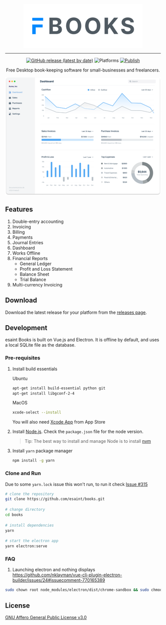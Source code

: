 <div align="center" markdown="1">

<img src=".github/logo.png" alt="esaint Books logo" width="384"/>

---

[![GitHub release (latest by date)](https://img.shields.io/github/v/release/esaint/books)](https://github.com/esaint/books/releases)
![Platforms](https://img.shields.io/badge/platform-mac%2C%20windows%2C%20linux-yellowgreen)
[![Publish](https://github.com/esaint/books/actions/workflows/publish.yml/badge.svg)](https://github.com/esaint/books/actions/workflows/publish.yml)


Free Desktop book-keeping software for small-businesses and freelancers.

<img src=".github/esaint-books-preview.png" alt="esaint Books Preview" />

</div>


## Features

1. Double-entry accounting
1. Invoicing
1. Billing
1. Payments
1. Journal Entries
1. Dashboard
1. Works Offline
1. Financial Reports
    - General Ledger
    - Profit and Loss Statement
    - Balance Sheet
    - Trial Balance
1. Multi-currency Invoicing

## Download

Download the latest release for your platform from the [releases
page](https://github.com/esaint/books/releases).

## Development

esaint Books is built on Vue.js and Electron. It is offline by default, and uses
a local SQLite file as the database.

### Pre-requisites

1. Install build essentials

    Ubuntu

    ```bash
    apt-get install build-essential python git
    apt-get install libgconf-2-4
    ```

    MacOS

    ```bash
    xcode-select --install
    ```

    You will also need [Xcode App](https://apps.apple.com/in/app/xcode/id497799835?mt=12) from App Store

2. Install [Node.js](https://nodejs.org/en/). Check the `package.json` file for the node version.
    > Tip: The best way to install and manage Node is to install [nvm](https://github.com/nvm-sh/nvm#usage)
3. Install `yarn` package manager
    ```bash
    npm install -g yarn
    ```

### Clone and Run

Due to some `yarn.lock` issue this won't run, to run it check [Issue #315](https://github.com/esaint/books/issues/315)

```bash
# clone the repository
git clone https://github.com/esaint/books.git

# change directory
cd books

# install dependencies
yarn

# start the electron app
yarn electron:serve
```


### FAQ

1. Launching electron and nothing displays
https://github.com/nklayman/vue-cli-plugin-electron-builder/issues/24#issuecomment-770165389
```bash
sudo chown root node_modules/electron/dist/chrome-sandbox && sudo chmod 4755 node_modules/electron/dist/chrome-sandbox
```

## License

[GNU Affero General Public License v3.0](LICENSE)
